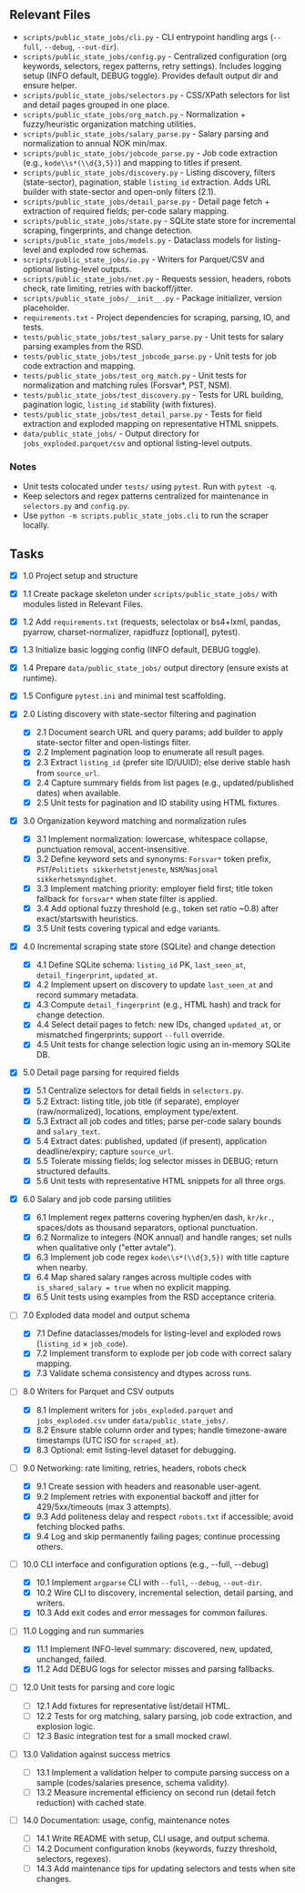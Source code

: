 ## Relevant Files

- `scripts/public_state_jobs/cli.py` - CLI entrypoint handling args (`--full`, `--debug`, `--out-dir`).
- `scripts/public_state_jobs/config.py` - Centralized configuration (org keywords, selectors, regex patterns, retry settings).
  Includes logging setup (INFO default, DEBUG toggle).
  Provides default output dir and ensure helper.
- `scripts/public_state_jobs/selectors.py` - CSS/XPath selectors for list and detail pages grouped in one place.
- `scripts/public_state_jobs/org_match.py` - Normalization + fuzzy/heuristic organization matching utilities.
- `scripts/public_state_jobs/salary_parse.py` - Salary parsing and normalization to annual NOK min/max.
- `scripts/public_state_jobs/jobcode_parse.py` - Job code extraction (e.g., `kode\\s*(\\d{3,5})`) and mapping to titles if present.
- `scripts/public_state_jobs/discovery.py` - Listing discovery, filters (state-sector), pagination, stable `listing_id` extraction.
  Adds URL builder with state-sector and open-only filters (2.1).
- `scripts/public_state_jobs/detail_parse.py` - Detail page fetch + extraction of required fields; per-code salary mapping.
- `scripts/public_state_jobs/state.py` - SQLite state store for incremental scraping, fingerprints, and change detection.
- `scripts/public_state_jobs/models.py` - Dataclass models for listing-level and exploded row schemas.
- `scripts/public_state_jobs/io.py` - Writers for Parquet/CSV and optional listing-level outputs.
- `scripts/public_state_jobs/net.py` - Requests session, headers, robots check, rate limiting, retries with backoff/jitter.
- `scripts/public_state_jobs/__init__.py` - Package initializer, version placeholder.
- `requirements.txt` - Project dependencies for scraping, parsing, IO, and tests.
- `tests/public_state_jobs/test_salary_parse.py` - Unit tests for salary parsing examples from the RSD.
- `tests/public_state_jobs/test_jobcode_parse.py` - Unit tests for job code extraction and mapping.
- `tests/public_state_jobs/test_org_match.py` - Unit tests for normalization and matching rules (Forsvar*, PST, NSM).
- `tests/public_state_jobs/test_discovery.py` - Tests for URL building, pagination logic, `listing_id` stability (with fixtures).
- `tests/public_state_jobs/test_detail_parse.py` - Tests for field extraction and exploded mapping on representative HTML snippets.
- `data/public_state_jobs/` - Output directory for `jobs_exploded.parquet/csv` and optional listing-level outputs.

### Notes

- Unit tests colocated under `tests/` using `pytest`. Run with `pytest -q`.
- Keep selectors and regex patterns centralized for maintenance in `selectors.py` and `config.py`.
- Use `python -m scripts.public_state_jobs.cli` to run the scraper locally.

## Tasks

 - [x] 1.0 Project setup and structure
  - [x] 1.1 Create package skeleton under `scripts/public_state_jobs/` with modules listed in Relevant Files.
  - [x] 1.2 Add `requirements.txt` (requests, selectolax or bs4+lxml, pandas, pyarrow, charset-normalizer, rapidfuzz [optional], pytest).
  - [x] 1.3 Initialize basic logging config (INFO default, DEBUG toggle).
  - [x] 1.4 Prepare `data/public_state_jobs/` output directory (ensure exists at runtime).
  - [x] 1.5 Configure `pytest.ini` and minimal test scaffolding.

- [x] 2.0 Listing discovery with state-sector filtering and pagination
  - [x] 2.1 Document search URL and query params; add builder to apply state-sector filter and open-listings filter.
  - [x] 2.2 Implement pagination loop to enumerate all result pages.
  - [x] 2.3 Extract `listing_id` (prefer site ID/UUID); else derive stable hash from `source_url`.
  - [x] 2.4 Capture summary fields from list pages (e.g., updated/published dates) when available.
  - [x] 2.5 Unit tests for pagination and ID stability using HTML fixtures.

- [x] 3.0 Organization keyword matching and normalization rules
  - [x] 3.1 Implement normalization: lowercase, whitespace collapse, punctuation removal, accent-insensitive.
  - [x] 3.2 Define keyword sets and synonyms: `Forsvar*` token prefix, `PST`/`Politiets sikkerhetstjeneste`, `NSM`/`Nasjonal sikkerhetsmyndighet`.
  - [x] 3.3 Implement matching priority: employer field first; title token fallback for `forsvar*` when state filter is applied.
  - [x] 3.4 Add optional fuzzy threshold (e.g., token set ratio ~0.8) after exact/startswith heuristics.
  - [x] 3.5 Unit tests covering typical and edge variants.

- [x] 4.0 Incremental scraping state store (SQLite) and change detection
  - [x] 4.1 Define SQLite schema: `listing_id` PK, `last_seen_at`, `detail_fingerprint`, `updated_at`.
  - [x] 4.2 Implement upsert on discovery to update `last_seen_at` and record summary metadata.
  - [x] 4.3 Compute `detail_fingerprint` (e.g., HTML hash) and track for change detection.
  - [x] 4.4 Select detail pages to fetch: new IDs, changed `updated_at`, or mismatched fingerprints; support `--full` override.
  - [x] 4.5 Unit tests for change selection logic using an in-memory SQLite DB.

- [x] 5.0 Detail page parsing for required fields
  - [x] 5.1 Centralize selectors for detail fields in `selectors.py`.
  - [x] 5.2 Extract: listing title, job title (if separate), employer (raw/normalized), locations, employment type/extent.
  - [x] 5.3 Extract all job codes and titles; parse per-code salary bounds and `salary_text`.
  - [x] 5.4 Extract dates: published, updated (if present), application deadline/expiry; capture `source_url`.
  - [x] 5.5 Tolerate missing fields; log selector misses in DEBUG; return structured defaults.
  - [x] 5.6 Unit tests with representative HTML snippets for all three orgs.

- [x] 6.0 Salary and job code parsing utilities
  - [x] 6.1 Implement regex patterns covering hyphen/en dash, `kr/kr.`, spaces/dots as thousand separators, optional punctuation.
  - [x] 6.2 Normalize to integers (NOK annual) and handle ranges; set nulls when qualitative only ("etter avtale").
  - [x] 6.3 Implement job code regex `kode\\s*(\\d{3,5})` with title capture when nearby.
  - [x] 6.4 Map shared salary ranges across multiple codes with `is_shared_salary = true` when no explicit mapping.
  - [x] 6.5 Unit tests using examples from the RSD acceptance criteria.

- [ ] 7.0 Exploded data model and output schema
  - [x] 7.1 Define dataclasses/models for listing-level and exploded rows (`listing_id` × `job_code`).
  - [x] 7.2 Implement transform to explode per job code with correct salary mapping.
  - [x] 7.3 Validate schema consistency and dtypes across runs.

- [ ] 8.0 Writers for Parquet and CSV outputs
  - [x] 8.1 Implement writers for `jobs_exploded.parquet` and `jobs_exploded.csv` under `data/public_state_jobs/`.
  - [x] 8.2 Ensure stable column order and types; handle timezone-aware timestamps (UTC ISO for `scraped_at`).
  - [x] 8.3 Optional: emit listing-level dataset for debugging.

- [ ] 9.0 Networking: rate limiting, retries, headers, robots check
  - [x] 9.1 Create session with headers and reasonable user-agent.
  - [x] 9.2 Implement retries with exponential backoff and jitter for 429/5xx/timeouts (max 3 attempts).
  - [x] 9.3 Add politeness delay and respect `robots.txt` if accessible; avoid fetching blocked paths.
  - [x] 9.4 Log and skip permanently failing pages; continue processing others.

- [ ] 10.0 CLI interface and configuration options (e.g., --full, --debug)
  - [x] 10.1 Implement `argparse` CLI with `--full`, `--debug`, `--out-dir`.
  - [x] 10.2 Wire CLI to discovery, incremental selection, detail parsing, and writers.
  - [x] 10.3 Add exit codes and error messages for common failures.

- [ ] 11.0 Logging and run summaries
  - [x] 11.1 Implement INFO-level summary: discovered, new, updated, unchanged, failed.
  - [x] 11.2 Add DEBUG logs for selector misses and parsing fallbacks.

- [ ] 12.0 Unit tests for parsing and core logic
  - [ ] 12.1 Add fixtures for representative list/detail HTML.
  - [ ] 12.2 Tests for org matching, salary parsing, job code extraction, and explosion logic.
  - [ ] 12.3 Basic integration test for a small mocked crawl.

- [ ] 13.0 Validation against success metrics
  - [ ] 13.1 Implement a validation helper to compute parsing success on a sample (codes/salaries presence, schema validity).
  - [ ] 13.2 Measure incremental efficiency on second run (detail fetch reduction) with cached state.

- [ ] 14.0 Documentation: usage, config, maintenance notes
  - [ ] 14.1 Write README with setup, CLI usage, and output schema.
  - [ ] 14.2 Document configuration knobs (keywords, fuzzy threshold, selectors, regexes).
  - [ ] 14.3 Add maintenance tips for updating selectors and tests when site changes.

